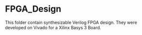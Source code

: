 # FPGA_Design

This folder contain synthesizable Verilog FPGA design. 
They were developed on Vivado for a Xilinx Basys 3 Board. 
